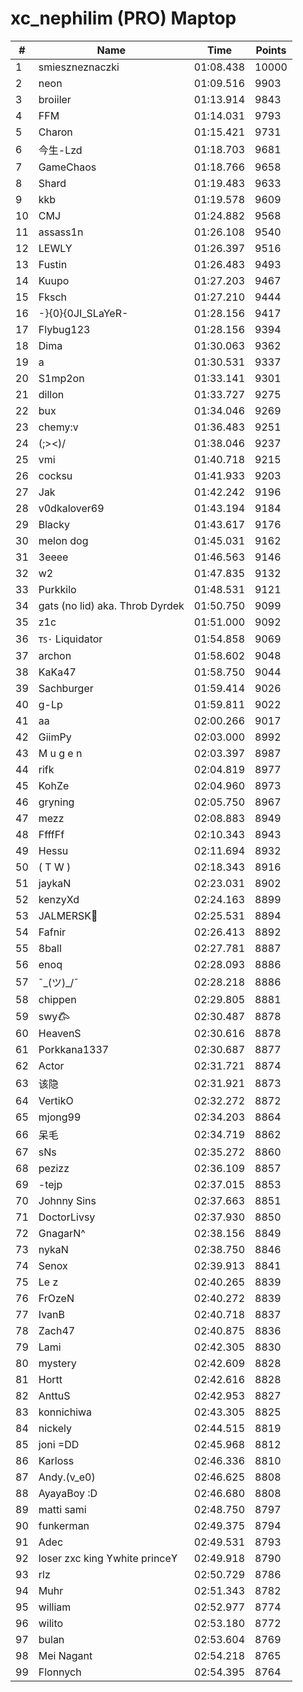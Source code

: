 # xc_nephilim (PRO) Maptop

|  # | Name | Time | Points |
|-------------- | -------------- | -------------- | -------------- | 
| 1 | smieszneznaczki | 01:08.438 | 10000 | 
| 2 | neon | 01:09.516 | 9903 | 
| 3 | broiiler | 01:13.914 | 9843 | 
| 4 | FFM | 01:14.031 | 9793 | 
| 5 | Charon | 01:15.421 | 9731 | 
| 6 | 今生-Lzd | 01:18.703 | 9681 | 
| 7 | GameChaos | 01:18.766 | 9658 | 
| 8 | Shard | 01:19.483 | 9633 | 
| 9 | kkb | 01:19.578 | 9609 | 
| 10 | CMJ | 01:24.882 | 9568 | 
| 11 | assass1n | 01:26.108 | 9540 | 
| 12 | LEWLY | 01:26.397 | 9516 | 
| 13 | Fustin | 01:26.483 | 9493 | 
| 14 | Kuupo | 01:27.203 | 9467 | 
| 15 | Fksch | 01:27.210 | 9444 | 
| 16 | -}{0}{0JI_SLaYeR- | 01:28.156 | 9417 | 
| 17 | Flybug123 | 01:28.156 | 9394 | 
| 18 | Dima | 01:30.063 | 9362 | 
| 19 | a | 01:30.531 | 9337 | 
| 20 | S1mp2on | 01:33.141 | 9301 | 
| 21 | dillon | 01:33.727 | 9275 | 
| 22 | bux | 01:34.046 | 9269 | 
| 23 | chemy:v | 01:36.483 | 9251 | 
| 24 | (;><)/ | 01:38.046 | 9237 | 
| 25 | vmi | 01:40.718 | 9215 | 
| 26 | cocksu | 01:41.933 | 9203 | 
| 27 | Jak | 01:42.242 | 9196 | 
| 28 | v0dkalover69 | 01:43.194 | 9184 | 
| 29 | Blacky | 01:43.617 | 9176 | 
| 30 | melon dog | 01:45.031 | 9162 | 
| 31 | 3eeee | 01:46.563 | 9146 | 
| 32 | w2 | 01:47.835 | 9132 | 
| 33 | Purkkilo | 01:48.531 | 9121 | 
| 34 | gats (no lid) aka. Throb Dyrdek | 01:50.750 | 9099 | 
| 35 | z1c | 01:51.000 | 9092 | 
| 36 | ᴛꜱ٠ Liquidator | 01:54.858 | 9069 | 
| 37 | archon | 01:58.602 | 9048 | 
| 38 | KaKa47 | 01:58.750 | 9044 | 
| 39 | Sachburger | 01:59.414 | 9026 | 
| 40 | g-Lp | 01:59.811 | 9022 | 
| 41 | aa | 02:00.266 | 9017 | 
| 42 | GiimPy | 02:03.000 | 8992 | 
| 43 | M u g e n | 02:03.397 | 8987 | 
| 44 | rifk | 02:04.819 | 8977 | 
| 45 | KohZe | 02:04.960 | 8973 | 
| 46 | gryning | 02:05.750 | 8967 | 
| 47 | mezz | 02:08.883 | 8949 | 
| 48 | FfffFf | 02:10.343 | 8943 | 
| 49 | Hessu | 02:11.694 | 8932 | 
| 50 | ( T W ) | 02:18.343 | 8916 | 
| 51 | jaykaN | 02:23.031 | 8902 | 
| 52 | kenzyXd | 02:24.163 | 8899 | 
| 53 | JALMERSK👀 | 02:25.531 | 8894 | 
| 54 | Fafnir | 02:26.413 | 8892 | 
| 55 | 8ball | 02:27.781 | 8887 | 
| 56 | enoq | 02:28.093 | 8886 | 
| 57 | ¯\_(ツ)_/¯ | 02:28.218 | 8886 | 
| 58 | chippen | 02:29.805 | 8881 | 
| 59 | swy𐂃 | 02:30.487 | 8878 | 
| 60 | HeavenS | 02:30.616 | 8878 | 
| 61 | Porkkana1337 | 02:30.687 | 8877 | 
| 62 | Actor | 02:31.721 | 8874 | 
| 63 | 该隐 | 02:31.921 | 8873 | 
| 64 | VertikO | 02:32.272 | 8872 | 
| 65 | mjong99 | 02:34.203 | 8864 | 
| 66 | 呆毛 | 02:34.719 | 8862 | 
| 67 | sNs | 02:35.272 | 8860 | 
| 68 | pezizz | 02:36.109 | 8857 | 
| 69 | -tejp | 02:37.015 | 8853 | 
| 70 | Johnny Sins | 02:37.663 | 8851 | 
| 71 | DoctorLivsy | 02:37.930 | 8850 | 
| 72 | GnagarN^ | 02:38.156 | 8849 | 
| 73 | nykaN | 02:38.750 | 8846 | 
| 74 | Senox | 02:39.913 | 8841 | 
| 75 | Le z | 02:40.265 | 8839 | 
| 76 | FrOzeN | 02:40.272 | 8839 | 
| 77 | IvanB | 02:40.718 | 8837 | 
| 78 | Zach47 | 02:40.875 | 8836 | 
| 79 | Lami | 02:42.305 | 8830 | 
| 80 | mystery | 02:42.609 | 8828 | 
| 81 | Hortt | 02:42.616 | 8828 | 
| 82 | AnttuS | 02:42.953 | 8827 | 
| 83 | konnichiwa | 02:43.305 | 8825 | 
| 84 | nickely | 02:44.515 | 8819 | 
| 85 | joni =DD | 02:45.968 | 8812 | 
| 86 | Karloss | 02:46.336 | 8810 | 
| 87 | Andy.(v_e0) | 02:46.625 | 8808 | 
| 88 | AyayaBoy :D | 02:46.680 | 8808 | 
| 89 | matti sami | 02:48.750 | 8797 | 
| 90 | funkerman | 02:49.375 | 8794 | 
| 91 | Adec | 02:49.531 | 8793 | 
| 92 | loser zxc king ϒwhite princeϒ | 02:49.918 | 8790 | 
| 93 | rlz | 02:50.729 | 8786 | 
| 94 | Muhr | 02:51.343 | 8782 | 
| 95 | william | 02:52.977 | 8774 | 
| 96 | wilito | 02:53.180 | 8772 | 
| 97 | bulan | 02:53.604 | 8769 | 
| 98 | Mei Nagant | 02:54.218 | 8765 | 
| 99 | Flonnych | 02:54.395 | 8764 | 

